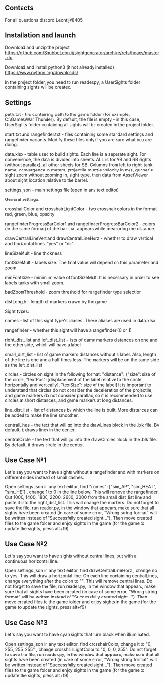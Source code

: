 Contacts
--------

For all questions discord Leontij#8405

Installation and launch
-----------------------

Download and unzip the project https://github.com/ShubbeLeontij/sightgenerator/archive/refs/heads/master.zip

Download and install python3 (if not already installed) https://www.python.org/downloads/

In the project folder, you need to run reader.py, a UserSights folder containing sights will be created. 

Settings
--------

path.txt - file containing path to the game folder (for example, C:\Games\War Thunder). 
By default, the file is empty - in this case, UserSights folder containing all sights will be created in the project folder. 

start.txt and rangefinder.txt - files containing some standard settings and rangefinder variants. 
Modify these files only if you are sure what you are doing.

data.xlsx - table used to build sights. Each line is a separate sight. For convenience, the data is divided into sheets. ALL is for AB and RB sights (without parallax), all other sheets for SB.
Columns from left to right: tank name, convergence in meters, projectile muzzle velocity in m/s, gunner's sight zoom without zooming in, sight type, then data from AssetViewer about sight location relative to the barrel. 

settings.json - main settings file (open in any text editor)

General settings:

crosshairColor and crosshairLightColor - two crosshair colors in the format red, green, blue, opacity

rangefinderProgressBarColor1 and rangefinderProgressBarColor2 - colors (in the same format) of the bar that appears while measuring the distance. 

drawCentralLineVert and drawCentralLineHorz - whether to draw vertical and horizontal lines. "yes" or "no"

lineSizeMult - line thickness

fontSizeMult - labels size. The final value will depend on this parameter and zoom. 

minFontSize - minimum value of fontSizeMult. It is necessary in order to see labels tanks with small zoom. 

badZoomThreshold - zoom threshold for rangefinder type selection

distLength - length of markers drawn by the game

Sight types:

names - list of this sight type's aliases. These aliases are used in data.xlsx

rangefinder - whether this sight will have a rangefinder (0 or 1)

right_dist_list and left_dist_list - lists of game markers distances on one and the other side, which will have a label

small_dist_list - list of game markers distances without a label. Also, length of the line is one and a half times less. The markers will be on the same side as the left_dist_list

circles - circles on sight in the following format: "distance": {"size": size of the circle, "textPos": [displacement of the label relative to the circle horizontally and vertically], "textSize": size of the label}
It is important to understand that circles do not consider the deceleration of the projectile, and game markers do not consider parallax, so it is recommended to use circles at short distances, and game markers at long distances. 

line_dist_list - list of distances by which the line is built. More distances can be added to make the line smoother.

centralLines - the text that will go into the drawLines block in the .blk file. By default, it draws lines in the center. 

centralCircle - the text that will go into the drawCircles block in the .blk file. By default, it draws circle in the center. 

Use Case №1
-----------
Let's say you want to have sights without a rangefinder and with markers on different sides instead of small dashes.

Open settings.json in any text editor, find "names": ["sim_AP", "sim_HEAT", "sim_HE"] , change 1 to 0 in the line below. This will remove the rangefinder.
Cut 1000, 1400, 1800, 2200, 2600, 3000 from the small_dist_list line and paste it into the right_dist_list. This will change the markers.
Do not forget to save the file, run reader.py, in the window that appears, make sure that all sights have been created (in case of some error, "Wrong string format" will be written instead of "Successfully created sight...").
Then move created files to the game folder and enjoy sights in the game (for the game to update the sights, press alt+f9)

Use Case №2
-----------
Let's say you want to have sights without central lines, but with a continuous horizontal line.

Open settings.json in any text editor, find drawCentralLineHorz , change no to yes. This will draw a horizontal line.
On each line containing centralLines, change everything after the colon to "". This will remove central lines.
Do not forget to save the file, run reader.py, in the window that appears, make sure that all sights have been created (in case of some error, "Wrong string format" will be written instead of "Successfully created sight...").
Then move created files to the game folder and enjoy sights in the game (for the game to update the sights, press alt+f9)

Use Case №3
-----------
Let's say you want to have cyan sights that turn black when illuminated.

Open settings.json in any text editor, find crosshairColor, change it to "0, 255, 255, 255" , change crosshairLightColor to "0, 0, 0, 255".
Do not forget to save the file, run reader.py, in the window that appears, make sure that all sights have been created (in case of some error, "Wrong string format" will be written instead of "Successfully created sight...").
Then move created files to the game folder and enjoy sights in the game (for the game to update the sights, press alt+f9)